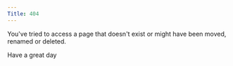```yaml
---
Title: 404
---
```


You've tried to access a page that doesn't exist or might have been moved, renamed or deleted.

<p id="newurl"></p>

<p>Have a great day</p>

<script language="javascript" type="text/javascript">
    /* 
    too boring to do this now (must separate tokens by "-"," ")

      var thisURL = document.location.href;
      var urlPattern = /(http:\/\/)(www.)*([a-zA-Z0-9\.\-]*)(.*)/i;
      var match = urlPattern.exec(thisURL);
    
      if (match!=null){           
          var URI = match[4];
          var googleURL = "http://google.com/?q=inurl:kmels.net "+URI;
          document.getElementById("newurl").innerHTML = 'Google is somewhat smart, try searching for: <a href='+googleURL+'>'+URI+'</a> in it.'
      }
    */

</script>
